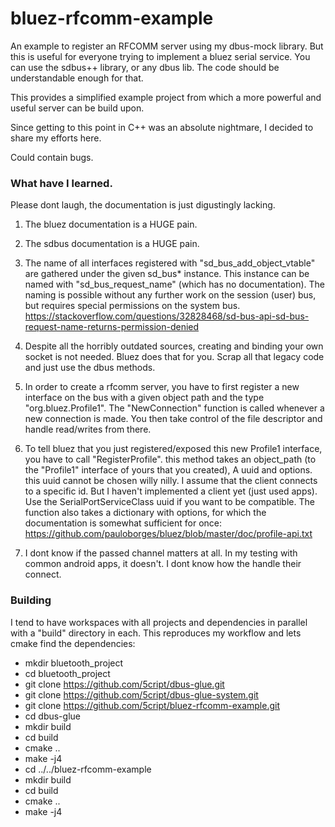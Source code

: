 # bluez-rfcomm-example
An example to register an RFCOMM server using my dbus-mock library.
But this is useful for everyone trying to implement a bluez serial service.
You can use the sdbus++ library, or any dbus lib. The code should be 
understandable enough for that.

This provides a simplified example project from which a more powerful and 
useful server can be build upon.

Since getting to this point in C++ was an absolute nightmare, I decided to share my efforts here.

Could contain bugs.

### What have I learned.
Please dont laugh, the documentation is just digustingly lacking.
1) The bluez documentation is a HUGE pain.
2) The sdbus documentation is a HUGE pain.
3) The name of all interfaces registered with "sd_bus_add_object_vtable" are gathered under the given sd_bus* instance. This instance can be named with "sd_bus_request_name" (which has no documentation). The naming is possible without any further work on the session (user) bus, but requires special permissions on the system bus. https://stackoverflow.com/questions/32828468/sd-bus-api-sd-bus-request-name-returns-permission-denied

4) Despite all the horribly outdated sources, creating and binding your own socket is not needed. Bluez does that for you. Scrap all that legacy code and just use the dbus methods.

5) In order to create a rfcomm server, you have to first register a new interface on the bus with a given object path and the type "org.bluez.Profile1". The "NewConnection" function is called whenever a new connection is made. You then take control of the file descriptor and handle read/writes from there.

6) To tell bluez that you just registered/exposed this new Profile1 interface, you have to call "RegisterProfile". this method takes an object_path (to the "Profile1" interface of yours that you created), A uuid and options.
this uuid cannot be chosen willy nilly. I assume that the client connects to a specific id. But I haven't implemented a client yet (just used apps). Use the SerialPortServiceClass uuid if you want to be compatible.
The function also takes a dictionary with options, for which the documentation is somewhat sufficient for once: https://github.com/pauloborges/bluez/blob/master/doc/profile-api.txt

7) I dont know if the passed channel matters at all. In my testing with common android apps, it doesn't. I dont know how the handle their connect.

### Building
I tend to have workspaces with all projects and dependencies in parallel with a "build" directory in each. This reproduces my workflow and lets cmake find the dependencies:

- mkdir bluetooth_project
- cd bluetooth_project
- git clone https://github.com/5cript/dbus-glue.git
- git clone https://github.com/5cript/dbus-glue-system.git
- git clone https://github.com/5cript/bluez-rfcomm-example.git
- cd dbus-glue
- mkdir build
- cd build
- cmake ..
- make -j4
- cd ../../bluez-rfcomm-example
- mkdir build
- cd build
- cmake ..
- make -j4
